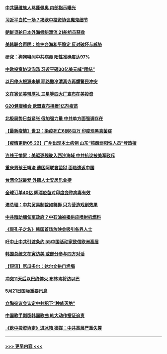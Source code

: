 #### [中共逼维族人骂蓬佩奥 内部指示曝光](../pages/prog202/a103125462.md?t=05222002) 
#### [习近平白忙一场？揭欧中投资协议魔鬼细节](../pages/prog202/a103125395.md?t=05222002) 
#### [朝鲜货轮日本外海倾斜漂流 21船组员获救](../pages/prog202/a103125403.md?t=05222002) 
#### [美韩联合声明：维护台海和平稳定 反对破坏与威胁](../pages/prog202/a103125368.md?t=05222002) 
#### [研究：狗狗嗅闻中共病毒 阳性准确度达97%](../pages/prog202/a103125348.md?t=05222002) 
#### [中欧投资协议泡汤 习近平砸30亿美元喊“团结”](../pages/prog202/a103125327.md?t=05222002) 
#### [以巴停火根源未解 耶路撒冷清真寺再爆警民冲突](../pages/prog202/a103125254.md?t=05222002) 
#### [文在寅访美带厚礼 三星等四大厂宣布在美投资](../pages/prog202/a103125245.md?t=05222002) 
#### [G20健康峰会 欧盟宣布捐赠1亿剂疫苗](../pages/prog202/a103125235.md?t=05222002) 
#### [北极局势日益紧张 俄加强力量 中共单方面强调存在](../pages/prog202/a103124671.md?t=05222002) 
#### [【最新疫情】世卫：染疫死亡6到8百万 印度现黑真菌症](../pages/prog202/a103124799.md?t=05222002) 
#### [【疫情更新05.22】广州出现本土病例 山东“核酸弱阳性人员”登热搜](../pages/prog202/a103114528.md?t=05222002) 
#### [连线王愉贺：美驱逐舰驶入西沙海域 中共抗议被美军驳斥](../pages/prog202/a103124269.md?t=05222002) 
#### [重庆男孩王靖渝 遭困阿联酋监狱 面临遣返中国](../pages/prog202/a103124265.md?t=05222002) 
#### [台湾全球最爱 外籍人士安居乐业榜](../pages/prog202/a103125015.md?t=05222002) 
#### [全球订单40亿 辉瑞疫苗对印度变种病毒有效](../pages/prog202/a103124996.md?t=05222002) 
#### [澳总理：中共贸易制裁如舞狮 只为营造戏剧效果](../pages/prog202/a103124942.md?t=05222002) 
#### [中共暗助缅甸军政府？中石油被揭供应喷射机燃料](../pages/prog202/a103124924.md?t=05222002) 
#### [《假孔子之名》韩国首场放映会吸引各界人士](../pages/prog202/a103124926.md?t=05222002) 
#### [吁中止中共引渡条约 55中国活动家致信欧洲高层](../pages/prog202/a103124674.md?t=05222002) 
#### [韩国总统文在寅访美 或部分参与四方对话](../pages/prog202/a103124814.md?t=05222002) 
#### [【短讯】厄瓜多尔：达尔文拱门坍塌](../pages/prog202/a103124772.md?t=05222002) 
#### [冲突11天后以巴终停火 布林肯将访以巴](../pages/prog202/a103124712.md?t=05222002) 
#### [5月21日国际重要讯息](../pages/prog202/a103124537.md?t=05222002) 
#### [立陶宛议会认定中共犯下“种族灭绝”](../pages/prog202/a103124503.md?t=05222002) 
#### [中国歌手剽窃韩国歌曲 韩大动作搜证追责](../pages/prog202/a103124486.md?t=05222002) 
#### [《欧中投资协定》进冰箱 德媒：中共高层严重失算](../pages/prog202/a103124452.md?t=05222002) 

----
#### [ >>> 更早内容 <<< ](../indexes/prog202-earlier.md)
